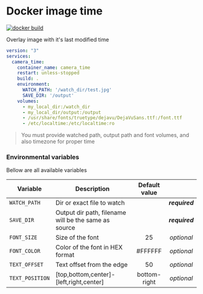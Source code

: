 # Docker image time
[![docker build](https://github.com/pilotak/docker-image-time/actions/workflows/build.yaml/badge.svg)](https://github.com/pilotak/docker-image-time/actions/workflows/build.yaml)

Overlay image with it's last modified time

```yaml
version: "3"
services:
  camera_time:
    container_name: camera_time
    restart: unless-stopped
    build: .
    environment:
      WATCH_PATH: '/watch_dir/test.jpg'
      SAVE_DIR: '/output'
    volumes:
      - my_local_dir:/watch_dir
      - my_local_dir/output:/output
      - /usr/share/fonts/truetype/dejavu/DejaVuSans.ttf:/font.ttf
      - /etc/localtime:/etc/localtime:ro
```

> You must provide watched path, output path and font volumes, and also timezone for proper time

### Environmental variables
Bellow are all available variables

| Variable | Description | Default value | |
| --- | --- | :---:| :---: |
| `WATCH_PATH` | Dir or exact file to watch | | ***required*** |
| `SAVE_DIR` | Output dir path, filename will be the same as source | | ***required*** |
| `FONT_SIZE` | Size of the font| 25 | *optional* |
| `FONT_COLOR` | Color of the font in HEX format | #FFFFFF | *optional* |
| `TEXT_OFFSET` | Text offset from the edge | 50 | *optional* |
| `TEXT_POSITION` | [top,bottom,center]-[left,right,center] | bottom-right | *optional* |

